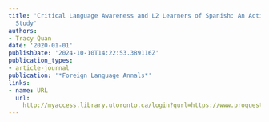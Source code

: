 ```yaml
---
title: 'Critical Language Awareness and L2 Learners of Spanish: An Action-Research
  Study'
authors:
- Tracy Quan
date: '2020-01-01'
publishDate: '2024-10-10T14:22:53.389116Z'
publication_types:
- article-journal
publication: '*Foreign Language Annals*'
links:
- name: URL
  url: 
    http://myaccess.library.utoronto.ca/login?qurl=https://www.proquest.com/docview/2535389997?accountid=14771&bdid=38382&_bd=I0GBWSb1fkUZBUNdn1SIOYpj14s%3D
---
```


